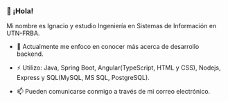 ### 👋 ¡Hola! 
Mi nombre es Ignacio y estudio Ingeniería en Sistemas de Información en UTN-FRBA.

- 🌱 Actualmente me enfoco en conocer más acerca de desarrollo backend.

- :zap: Utilizo: Java, Spring Boot, Angular(TypeScript, HTML y CSS), Nodejs, Express y SQL(MySQL, MS SQL, PostgreSQL).

- 📫 Pueden comunicarse conmigo a través de mi correo electrónico.
